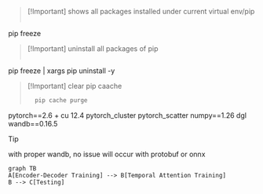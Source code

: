 >[!Important] shows all packages installed under current virtual env/pip
>```Bash
pip freeze

>[!Important] uninstall all packages of pip
>```Bash
pip freeze | xargs pip uninstall -y

>[!Important] clear pip caache
>```Bash
>	pip cache purge

pytorch\==2.6 + cu 12.4
pytorch_cluster
pytorch_scatter
numpy\==1.26
dgl
wandb\==0.16.5

>[!Tip]
>with proper wandb, no issue will occur with protobuf or onnx

```mermaid
graph TB
A[Encoder-Decoder Training] --> B[Temporal Attention Training]
B --> C[Testing]

```

